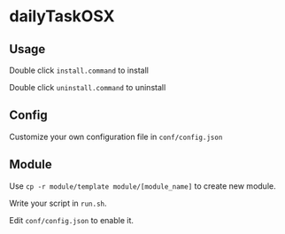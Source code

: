 # dailyTaskOSX

## Usage

Double click `install.command` to install

Double click `uninstall.command` to uninstall

## Config

Customize your own configuration file in `conf/config.json`

## Module

Use `cp -r module/template module/[module_name]` to create new module.

Write your script in `run.sh`.

Edit `conf/config.json` to enable it.

